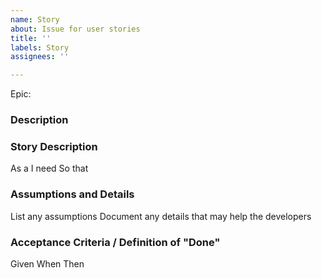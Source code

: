 ```yaml
---
name: Story
about: Issue for user stories
title: ''
labels: Story
assignees: ''

---
```


Epic: 

### Description

### Story Description
As a <some role>
I need <some function>
So that <some benefit>

### Assumptions and Details
List any assumptions
Document any details that may help the developers

### Acceptance Criteria / Definition of "Done"
Given <some preconditions>
When <some event happens>
Then <some outcome>
